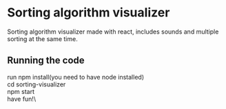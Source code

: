 # Sorting algorithm visualizer

Sorting algorithm visualizer made with react, includes sounds and multiple sorting at the same time.

## Running the code

run npm install(you need to have node installed)\
cd sorting-visualizer\
npm start\
have fun!\


